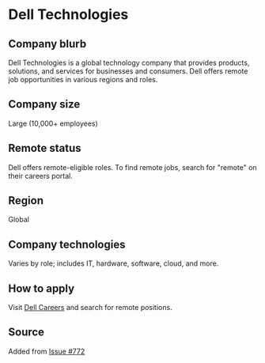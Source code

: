 # Dell Technologies

## Company blurb

Dell Technologies is a global technology company that provides products, solutions, and services for businesses and consumers. Dell offers remote job opportunities in various regions and roles.

## Company size
Large (10,000+ employees)

## Remote status
Dell offers remote-eligible roles. To find remote jobs, search for "remote" on their careers portal.

## Region
Global

## Company technologies
Varies by role; includes IT, hardware, software, cloud, and more.

## How to apply
Visit [Dell Careers](https://carreiras.dell.com) and search for remote positions.

## Source
Added from [Issue #772](https://github.com/remoteintech/remote-jobs/issues/772#issuecomment-648824419)
